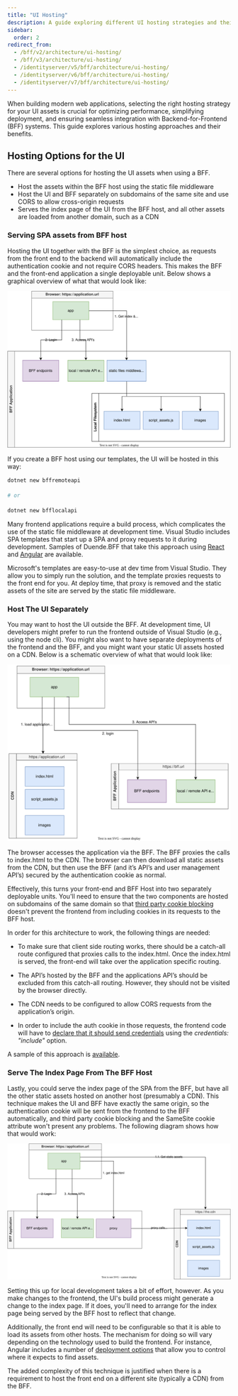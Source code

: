 ```yaml
---
title: "UI Hosting"
description: A guide exploring different UI hosting strategies and their benefits when using Backend-for-Frontend (BFF) systems
sidebar:
  order: 2
redirect_from:
  - /bff/v2/architecture/ui-hosting/
  - /bff/v3/architecture/ui-hosting/
  - /identityserver/v5/bff/architecture/ui-hosting/
  - /identityserver/v6/bff/architecture/ui-hosting/
  - /identityserver/v7/bff/architecture/ui-hosting/
---
```


When building modern web applications, selecting the right hosting strategy for your UI assets is crucial for optimizing
performance, simplifying deployment, and ensuring seamless integration with Backend-for-Frontend (BFF) systems. This
guide explores various hosting approaches and their benefits.

## Hosting Options for the UI

There are several options for hosting the UI assets when using a BFF.

- Host the assets within the BFF host using the static file middleware
- Host the UI and BFF separately on subdomains of the same site and use CORS to allow cross-origin requests
- Serves the index page of the UI from the BFF host, and all other assets are loaded from another domain, such as a CDN

### Serving SPA assets from BFF host

Hosting the UI together with the BFF is the simplest choice, as requests from the front end to the backend will
automatically include the authentication cookie and not require CORS
headers. This makes the BFF and the front-end application a single deployable unit. Below shows a graphical overview of
what that would look like:

![Hosting BFF UI from the UI](../images/bff_ui_hosting_loc.svg)

If you create a BFF host using our templates, the UI will be hosted in this way:

```bash title="Terminal"
dotnet new bffremoteapi

# or

dotnet new bfflocalapi
```

Many frontend applications require a build process, which complicates the use of the static file middleware at
development time. Visual Studio includes SPA templates that start up a SPA and proxy requests to it during development.
Samples of Duende.BFF that take this approach using [React](/bff/samples#reactjs-frontend)
and [Angular](/bff/samples#angular-frontend) are available.

Microsoft's templates are easy-to-use at dev time from Visual Studio. They allow you to simply run the solution, and the
template proxies requests to the front end for you. At deploy time, that proxy is removed and the static assets of the
site are served by the static file middleware.

### Host The UI Separately

You may want to host the UI outside the BFF. At development time, UI developers might prefer to run the frontend
outside of Visual Studio (e.g., using the node cli). You might also want to have separate deployments of the frontend
and the BFF, and you might want your static UI assets hosted on a CDN. Below is a schematic overview of what that would
look like:

![Hosting BFF UI on CDN](../images/bff_ui_hosting_cdn.svg)

The browser accesses the application via the BFF. The BFF proxies the calls to index.html to the CDN. The browser can
then download all static assets from the CDN, but then use the BFF (and it’s API’s and user management API’s) secured by
the authentication cookie as normal.

Effectively, this turns your front-end and BFF Host into two separately deployable units. You'll need to ensure that the
two components are hosted on subdomains of the same domain so
that [third party cookie blocking](/bff/architecture/third-party-cookies) doesn't prevent the frontend from including
cookies in its requests to the BFF host.

In order for this architecture to work, the following things are needed:

* To make sure that client side routing works, there should be a catch-all route configured that proxies calls to the
  index.html. Once the index.html is served, the front-end will take over the application specific routing.
* The API’s hosted by the BFF and the applications API’s should be excluded from this catch-all routing. However, they
  should not be visited by the browser directly.
* The CDN needs to be configured to allow CORS requests from the application’s origin.

* In order to include the auth cookie in those requests, the frontend code will have
  to [declare that it should send credentials](https://developer.mozilla.org/en-US/docs/Web/API/Fetch_API/Using_Fetch#sending_a_request_with_credentials_included)
  using the *credentials: "include"* option.

A sample of this approach is [available](/bff/samples#separate-host-for-ui).

### Serve The Index Page From The BFF Host

Lastly, you could serve the index page of the SPA from the BFF, but have all the other static assets hosted on
another host (presumably a CDN). This technique makes the UI and BFF have exactly the same origin, so the authentication
cookie will be sent from the frontend to the BFF automatically, and third party cookie blocking and the SameSite cookie
attribute won't present any problems. The following diagram shows how that would work:

![BFF Proxies the Index html from CDN](../images/bff_ui_hosting_proxy_index.svg)

Setting this up for local development takes a bit of effort, however. As you make changes to the frontend, the UI's build
process might generate a change to the index page. If it does, you'll need to arrange for the index page being served by
the BFF host to reflect that change.

Additionally, the front end will need to be configurable so that it is able to load its assets from other hosts. The
mechanism for doing so will vary depending on the technology used to build the frontend. For instance, Angular includes
a number of [deployment options](https://angular.io/guide/deployment) that allow you to control where it expects to find
assets.

The added complexity of this technique is justified when there is a requirement to host the front end on a different
site (typically a CDN) from the BFF.
